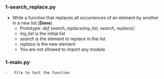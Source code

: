 ### 1-search_replace.py
-	Write a function that replaces all occurrences of an element by another in a new list.(**Done**)
	-	Prototype: *def search_replace(my_list, search, replace):*
	-	*my_list* is the initial list
	-	*search* is the element to replace in the list
	-	*replace* is the new element
	-	You are not allowed to import any module
	
### 1-main.py
	-	File to test the function
